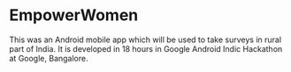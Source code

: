 EmpowerWomen
============

This was an Android mobile app which will be used to take surveys in rural part of India. It is developed in 18 hours in Google Android Indic Hackathon at Google, Bangalore.
